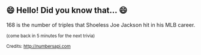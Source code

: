 ## 😄 Hello! Did you know that... 😄
168 is the number of triples that Shoeless Joe Jackson hit in his MLB career.

<sup>(come back in 5 minutes for the next trivia)</sup>


<sup>Credits: http://numbersapi.com</sup>
